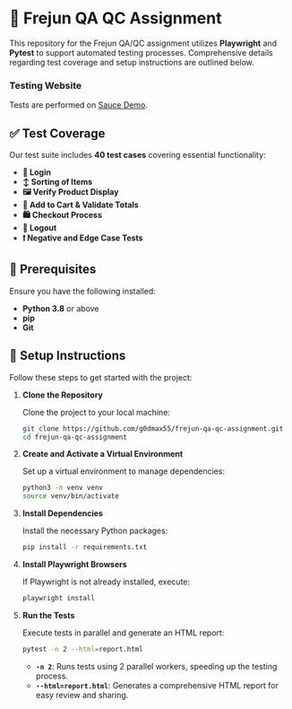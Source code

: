 # 🌟 Frejun QA QC Assignment 

This repository for the Frejun QA/QC assignment utilizes **Playwright** and **Pytest** to support automated testing processes. Comprehensive details regarding test coverage and setup instructions are outlined below.

### Testing Website

Tests are performed on [Sauce Demo](https://www.saucedemo.com/).

## ✅ Test Coverage

Our test suite includes **40 test cases** covering essential functionality:

- **🔑 Login**
- **↕️ Sorting of Items**
- **🖼️ Verify Product Display**
- **🛒 Add to Cart & Validate Totals**
- **🛍️ Checkout Process**
- **🚪 Logout**
- **❗ Negative and Edge Case Tests**

## 🔧 Prerequisites

Ensure you have the following installed:

- **Python 3.8** or above
- **pip**
- **Git**

## 🚀 Setup Instructions

Follow these steps to get started with the project:

1. **Clone the Repository**

   Clone the project to your local machine:

   ```bash
   git clone https://github.com/g0dmax55/frejun-qa-qc-assignment.git
   cd frejun-qa-qc-assignment
   ```

2. **Create and Activate a Virtual Environment**

   Set up a virtual environment to manage dependencies:

   ```bash
   python3 -m venv venv
   source venv/bin/activate
   ```

3. **Install Dependencies**

   Install the necessary Python packages:

   ```bash
   pip install -r requirements.txt
   ```

4. **Install Playwright Browsers**

   If Playwright is not already installed, execute:

   ```bash
   playwright install
   ```

5. **Run the Tests**

   Execute tests in parallel and generate an HTML report:

   ```bash
   pytest -n 2 --html=report.html
   ```

   - **`-n 2`**: Runs tests using 2 parallel workers, speeding up the testing process.
   - **`--html=report.html`**: Generates a comprehensive HTML report for easy review and sharing.
  
  
